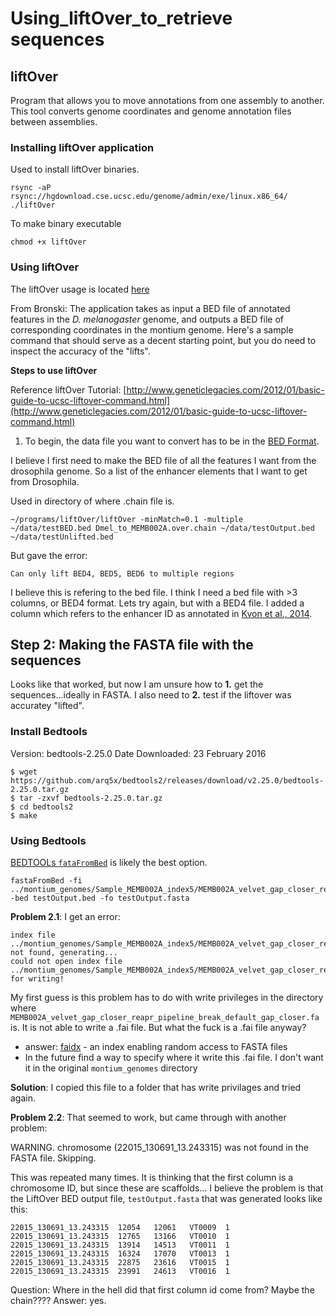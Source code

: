 # Using_liftOver_to_retrieve sequences

## liftOver

Program that allows you to move annotations from one assembly to another. This tool converts genome coordinates and genome annotation files between assemblies. 

### Installing liftOver application

Used to install liftOver binaries. 

	rsync -aP rsync://hgdownload.cse.ucsc.edu/genome/admin/exe/linux.x86_64/ ./liftOver

To make binary executable
    
    chmod +x liftOver

### Using liftOver

The liftOver usage is located [here](http://hgdownload.cse.ucsc.edu/admin/exe/linux.x86_64/FOOTER)

From Bronski: The application takes as input a BED file of annotated features in the *D. melanogaster* genome, and outputs a BED file of corresponding coordinates in the montium genome.  Here's a sample command that should serve as a decent starting point, but you do need to inspect the accuracy of the "lifts".

**Steps to use liftOver**

Reference liftOver Tutorial: [http://www.geneticlegacies.com/2012/01/basic-guide-to-ucsc-liftover-command.html](http://www.geneticlegacies.com/2012/01/basic-guide-to-ucsc-liftover-command.html)

1. To begin, the data file you want to convert has to be in the [BED Format](https://genome.ucsc.edu/FAQ/FAQformat.html#format1).

I believe I first need to make the BED file of all the features I want from the drosophila genome.  So a list of the enhancer elements that I want to get from Drosophila.

Used in directory of where .chain file is.

`~/programs/liftOver/liftOver -minMatch=0.1 -multiple ~/data/testBED.bed Dmel_to_MEMB002A.over.chain ~/data/testOutput.bed ~/data/testUnlifted.bed`
  
But gave the error:

`Can only lift BED4, BED5, BED6 to multiple regions`

I believe this is refering to the bed file. I think I need a bed file with >3 columns, or BED4 format. Lets try again, but with a BED4 file.  I added a column which refers to the enhancer ID as annotated in [Kvon et al., 2014](http://www.nature.com/nature/journal/v512/n7512/full/nature13395.html).

## Step 2: Making the FASTA file with the sequences

Looks like that worked, but now I am unsure how to **1.** get the sequences...ideally in FASTA. I also need to **2.** test if the liftover was accuratey "lifted". 

### Install Bedtools

Version: bedtools-2.25.0
Date Downloaded: 23 February 2016

    $ wget https://github.com/arq5x/bedtools2/releases/download/v2.25.0/bedtools-2.25.0.tar.gz
    $ tar -zxvf bedtools-2.25.0.tar.gz
    $ cd bedtools2
    $ make

### Using Bedtools

[BEDTOOLs `fataFromBed`](http://bedtools.readthedocs.org/en/latest/content/tools/getfasta.html) is likely the best option.

    fastaFromBed -fi ../montium_genomes/Sample_MEMB002A_index5/MEMB002A_velvet_gap_closer_reapr_pipeline_break_default_gap_closer.fa -bed testOutput.bed -fo testOutput.fasta

**Problem 2.1**:
I get an error: 

    index file ../montium_genomes/Sample_MEMB002A_index5/MEMB002A_velvet_gap_closer_reapr_pipeline_break_default_gap_closer.fa.fai not found, generating...
    could not open index file               ../montium_genomes/Sample_MEMB002A_index5/MEMB002A_velvet_gap_closer_reapr_pipeline_break_default_gap_closer.fa.fai for writing!
    
My first guess is this problem has to do with write privileges in the directory where `MEMB002A_velvet_gap_closer_reapr_pipeline_break_default_gap_closer.fa` is. It is not able to write a .fai file.  But what the fuck is a .fai file anyway? 
- answer: [faidx](http://manpages.ubuntu.com/manpages/vivid/man5/faidx.5.html) - an index enabling random access to FASTA files
- In the future find a way to specify where it write this .fai file. I don't want it in the original `montium_genomes` directory

**Solution**:
I copied this file to a folder that has write privilages and tried again. 

**Problem 2.2**:
That seemed to work, but came through with another problem:

  WARNING. chromosome (22015_130691_13.243315) was not found in the FASTA file. Skipping.

This was repeated many times.  It is thinking that the first column is a chromosome ID, but since these are scaffolds... I believe the problem is that the LiftOver BED output file, `testOutput.fasta`  that was generated looks like this:

    22015_130691_13.243315  12054   12061   VT0009  1
    22015_130691_13.243315  12765   13166   VT0010  1
    22015_130691_13.243315  13914   14513   VT0011  1
    22015_130691_13.243315  16324   17070   VT0013  1
    22015_130691_13.243315  22875   23616   VT0015  1
    22015_130691_13.243315  23991   24613   VT0016  1
    
Question: Where in the hell did that first column id come from? Maybe the chain????  Answer: yes.
